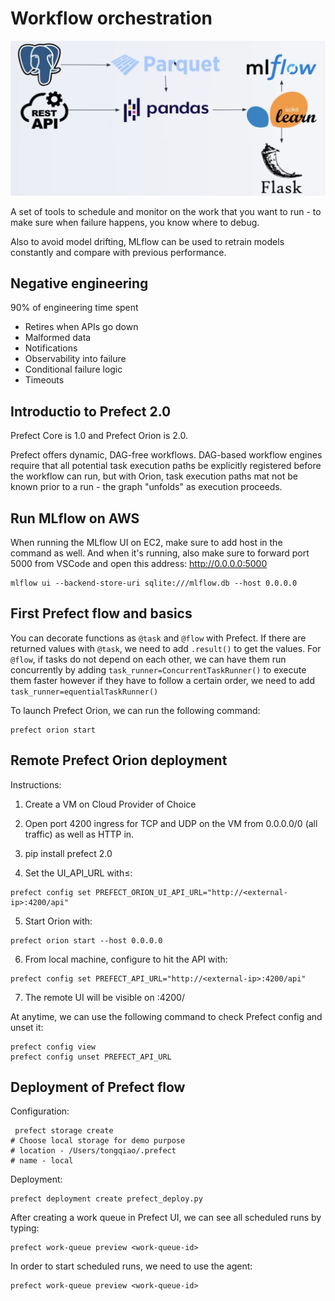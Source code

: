 # Workflow orchestration

![image info](./images/ML_pipeline.png)

A set of tools to schedule and monitor on the work that you want to run - to make sure when failure happens, you know where to debug.

Also to avoid model drifting, MLflow can be used to retrain models constantly and compare with previous performance.

## Negative engineering

90% of engineering time spent

* Retires when APIs go down
* Malformed data
* Notifications
* Observability into failure
* Conditional failure logic
* Timeouts

## Introductio to Prefect 2.0

Prefect Core is 1.0 and Prefect Orion is 2.0.

Prefect offers dynamic, DAG-free workflows. DAG-based workflow engines require that all potential task execution paths be explicitly registered before the workflow can run, but with Orion, task execution paths mat not be known prior to a run - the graph "unfolds" as execution proceeds.

## Run MLflow on AWS

When running the MLflow UI on EC2, make sure to add host in the command as well. And when it's running, also make sure to forward port 5000 from VSCode and open this address: http://0.0.0.0:5000
```
mlflow ui --backend-store-uri sqlite:///mlflow.db --host 0.0.0.0
```

## First Prefect flow and basics

You can decorate functions as `@task` and `@flow` with Prefect. If there are returned values with `@task`, we need to add `.result()` to get the values. For `@flow`, if tasks do not depend on each other, we can have them run concurrently by adding `task_runner=ConcurrentTaskRunner()` to execute them faster however if they have to follow a certain order, we need to add `task_runner=equentialTaskRunner()`

To launch Prefect Orion, we can run the following command:
```
prefect orion start
```

## Remote Prefect Orion deployment

Instructions:

1. Create a VM on Cloud Provider of Choice

2. Open port 4200 ingress for TCP and UDP on the VM from 0.0.0.0/0 (all traffic) as well as HTTP in.

3. pip install prefect 2.0

4. Set the UI_API_URL with≤:
```
prefect config set PREFECT_ORION_UI_API_URL="http://<external-ip>:4200/api"
```
5. Start Orion with:
```
prefect orion start --host 0.0.0.0
```
6. From local machine, configure to hit the API with:
```
prefect config set PREFECT_API_URL="http://<external-ip>:4200/api"
```
7. The remote UI will be visible on :4200/

At anytime, we can use the following command to check Prefect config and unset it:
```
prefect config view
prefect config unset PREFECT_API_URL
```

## Deployment of Prefect flow

Configuration:
```
 prefect storage create
# Choose local storage for demo purpose
# location - /Users/tongqiao/.prefect
# name - local
```

Deployment:
```
prefect deployment create prefect_deploy.py 
```

After creating a work queue in Prefect UI, we can see all scheduled runs by typing:
```
prefect work-queue preview <work-queue-id>
```

In order to start scheduled runs, we need to use the agent:
```
prefect work-queue preview <work-queue-id>
```


